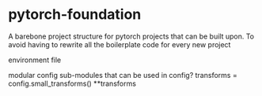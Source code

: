 # pytorch-foundation
A barebone project structure for pytorch projects that can be built upon. To avoid having to rewrite all the boilerplate code for every new project

environment file


modular config sub-modules that can be used in config?
transforms = config.small_transforms()
**transforms